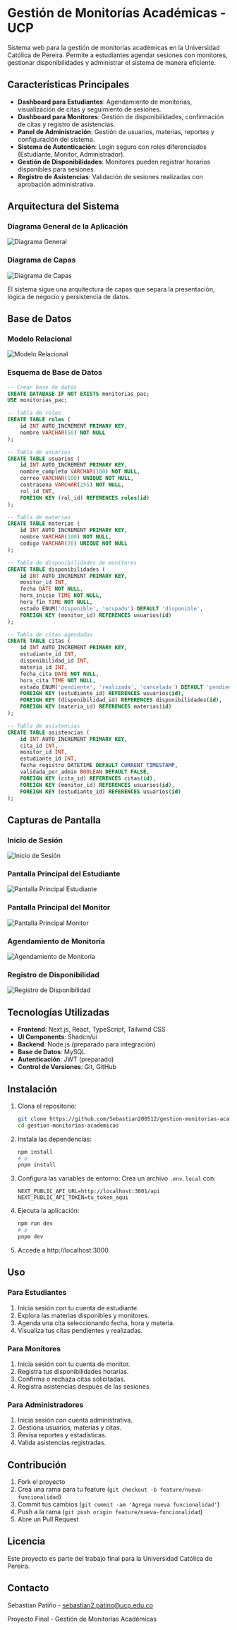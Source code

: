 # Gestión de Monitorías Académicas - UCP

Sistema web para la gestión de monitorías académicas en la Universidad Católica de Pereira. Permite a estudiantes agendar sesiones con monitores, gestionar disponibilidades y administrar el sistema de manera eficiente.

## Características Principales

- **Dashboard para Estudiantes**: Agendamiento de monitorías, visualización de citas y seguimiento de sesiones.
- **Dashboard para Monitores**: Gestión de disponibilidades, confirmación de citas y registro de asistencias.
- **Panel de Administración**: Gestión de usuarios, materias, reportes y configuración del sistema.
- **Sistema de Autenticación**: Login seguro con roles diferenciados (Estudiante, Monitor, Administrador).
- **Gestión de Disponibilidades**: Monitores pueden registrar horarios disponibles para sesiones.
- **Registro de Asistencias**: Validación de sesiones realizadas con aprobación administrativa.

## Arquitectura del Sistema

### Diagrama General de la Aplicación
![Diagrama General](Docs/Architecture/diagrama-general-aplicacion.png)

### Diagrama de Capas
![Diagrama de Capas](Docs/Architecture/diagramacapas.png)

El sistema sigue una arquitectura de capas que separa la presentación, lógica de negocio y persistencia de datos.

## Base de Datos

### Modelo Relacional
![Modelo Relacional](Docs/Database/modelo-relacional.png)

### Esquema de Base de Datos

```sql
-- Crear base de datos
CREATE DATABASE IF NOT EXISTS monitorias_pac;
USE monitorias_pac;

-- Tabla de roles
CREATE TABLE roles (
    id INT AUTO_INCREMENT PRIMARY KEY,
    nombre VARCHAR(50) NOT NULL
);

-- Tabla de usuarios
CREATE TABLE usuarios (
    id INT AUTO_INCREMENT PRIMARY KEY,
    nombre_completo VARCHAR(100) NOT NULL,
    correo VARCHAR(100) UNIQUE NOT NULL,
    contrasena VARCHAR(255) NOT NULL,
    rol_id INT,
    FOREIGN KEY (rol_id) REFERENCES roles(id)
);

-- Tabla de materias
CREATE TABLE materias (
    id INT AUTO_INCREMENT PRIMARY KEY,
    nombre VARCHAR(100) NOT NULL,
    codigo VARCHAR(20) UNIQUE NOT NULL
);

-- Tabla de disponibilidades de monitores
CREATE TABLE disponibilidades (
    id INT AUTO_INCREMENT PRIMARY KEY,
    monitor_id INT,
    fecha DATE NOT NULL,
    hora_inicio TIME NOT NULL,
    hora_fin TIME NOT NULL,
    estado ENUM('disponible', 'ocupado') DEFAULT 'disponible',
    FOREIGN KEY (monitor_id) REFERENCES usuarios(id)
);

-- Tabla de citas agendadas
CREATE TABLE citas (
    id INT AUTO_INCREMENT PRIMARY KEY,
    estudiante_id INT,
    disponibilidad_id INT,
    materia_id INT,
    fecha_cita DATE NOT NULL,
    hora_cita TIME NOT NULL,
    estado ENUM('pendiente', 'realizada', 'cancelada') DEFAULT 'pendiente',
    FOREIGN KEY (estudiante_id) REFERENCES usuarios(id),
    FOREIGN KEY (disponibilidad_id) REFERENCES disponibilidades(id),
    FOREIGN KEY (materia_id) REFERENCES materias(id)
);

-- Tabla de asistencias
CREATE TABLE asistencias (
    id INT AUTO_INCREMENT PRIMARY KEY,
    cita_id INT,
    monitor_id INT,
    estudiante_id INT,
    fecha_registro DATETIME DEFAULT CURRENT_TIMESTAMP,
    validada_por_admin BOOLEAN DEFAULT FALSE,
    FOREIGN KEY (cita_id) REFERENCES citas(id),
    FOREIGN KEY (monitor_id) REFERENCES usuarios(id),
    FOREIGN KEY (estudiante_id) REFERENCES usuarios(id)
);
```

## Capturas de Pantalla

### Inicio de Sesión
![Inicio de Sesión](Docs/Screenshots/inicio-de-sesion.png)

### Pantalla Principal del Estudiante
![Pantalla Principal Estudiante](Docs/Screenshots/pantalla-principal-estudiante.png)

### Pantalla Principal del Monitor
![Pantalla Principal Monitor](Docs/Screenshots/pantalla-principal-monitor.png)

### Agendamiento de Monitoría
![Agendamiento de Monitoría](Docs/Screenshots/agendamiento-monitoria.png)

### Registro de Disponibilidad
![Registro de Disponibilidad](Docs/Screenshots/registro-disponibilidad.png)

## Tecnologías Utilizadas

- **Frontend**: Next.js, React, TypeScript, Tailwind CSS
- **UI Components**: Shadcn/ui
- **Backend**: Node.js (preparado para integración)
- **Base de Datos**: MySQL
- **Autenticación**: JWT (preparado)
- **Control de Versiones**: Git, GitHub

## Instalación

1. Clona el repositorio:
   ```bash
   git clone https://github.com/Sebastian200512/gestion-monitorias-academicas.git
   cd gestion-monitorias-academicas
   ```

2. Instala las dependencias:
   ```bash
   npm install
   # o
   pnpm install
   ```

3. Configura las variables de entorno:
   Crea un archivo `.env.local` con:
   ```
   NEXT_PUBLIC_API_URL=http://localhost:3001/api
   NEXT_PUBLIC_API_TOKEN=tu_token_aqui
   ```

4. Ejecuta la aplicación:
   ```bash
   npm run dev
   # o
   pnpm dev
   ```

5. Accede a http://localhost:3000

## Uso

### Para Estudiantes
1. Inicia sesión con tu cuenta de estudiante.
2. Explora las materias disponibles y monitores.
3. Agenda una cita seleccionando fecha, hora y materia.
4. Visualiza tus citas pendientes y realizadas.

### Para Monitores
1. Inicia sesión con tu cuenta de monitor.
2. Registra tus disponibilidades horarias.
3. Confirma o rechaza citas solicitadas.
4. Registra asistencias después de las sesiones.

### Para Administradores
1. Inicia sesión con cuenta administrativa.
2. Gestiona usuarios, materias y citas.
3. Revisa reportes y estadísticas.
4. Valida asistencias registradas.

## Contribución

1. Fork el proyecto
2. Crea una rama para tu feature (`git checkout -b feature/nueva-funcionalidad`)
3. Commit tus cambios (`git commit -am 'Agrega nueva funcionalidad'`)
4. Push a la rama (`git push origin feature/nueva-funcionalidad`)
5. Abre un Pull Request

## Licencia

Este proyecto es parte del trabajo final para la Universidad Católica de Pereira.

## Contacto

Sebastian Patiño - sebastian2.patino@ucp.edu.co

Proyecto Final - Gestión de Monitorías Académicas
